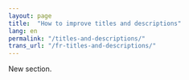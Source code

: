 ```yaml
---
layout: page
title:  "How to improve titles and descriptions"
lang: en
permalink: "/titles-and-descriptions/"
trans_url: "/fr-titles-and-descriptions/"
---
```


New section.
